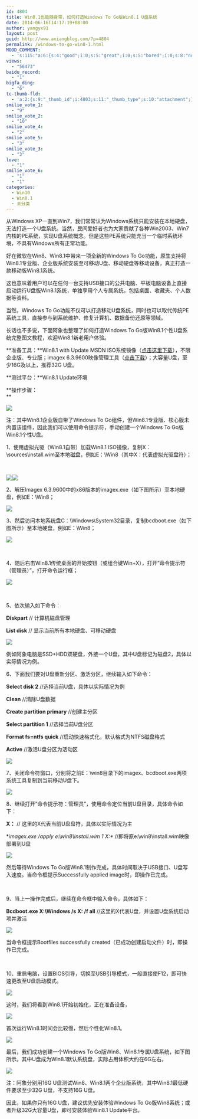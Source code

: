 ```yaml
---
id: 4804
title: Win8.1也能随身带，如何打造Windows To Go版Win8.1 U盘系统
date: 2014-06-16T14:17:19+08:00
author: yangyx91
layout: post
guid: http://www.axiangblog.com/?p=4804
permalink: /windows-to-go-win8-1.html
MOOD_COMMENT:
  - 's:115:"a:6:{s:4:"good";i:0;s:5:"great";i:0;s:5:"bored";i:0;s:8:"nonsense";i:0;s:13:"notunderstand";i:0;s:7:"passing";i:0;}";'
views:
  - "56473"
baidu_record:
  - "1"
bigfa_ding:
  - "6"
tc-thumb-fld:
  - 'a:2:{s:9:"_thumb_id";i:4803;s:11:"_thumb_type";s:10:"attachment";}'
smilie_vote_1:
  - "9"
smilie_vote_2:
  - "10"
smilie_vote_4:
  - "2"
smilie_vote_5:
  - "3"
smilie_vote_3:
  - "3"
love:
  - "1"
smilie_vote_6:
  - "1"
  - "1"
categories:
  - Win10
  - Win8.1
  - 未分类
---
```

从Windows XP一直到Win7，我们常常认为Windows系统只能安装在本地硬盘，无法打造一个U盘系统。当然，民间爱好者也为大家贡献了各种Win2003、Win7内核的PE系统，实现U盘系统概念。但是这些PE系统只能充当一个临时系统环境，不具有Windows所有正常功能。

好在微软在Win8、Win8.1中带来一项全新的Windows To Go功能，原生支持将Win8.1专业版、企业版系统安装至可移动U盘、移动硬盘等移动设备，真正打造一款移动版Win8.1系统。

这也意味着用户可以在任何一台支持USB接口的公共电脑、平板电脑设备上直接启动运行U盘版Win8.1系统，单独享用个人专属系统，包括桌面、收藏夹、个人数据等资料。

当然，Windows To Go功能不仅可以打造移动U盘系统，同时也可以取代传统PE系统工具，直接参与到系统维护、修复计算机、数据备份还原等领域。

长话也不多说，下面阿象也整理了如何打造Windows To Go版Win8.1个性U盘系统完整图文教程，欢迎Win8.1新老用户体验。

**准备工具：**Win8.1 with Update MSDN ISO系统镜像（<a href="http://www.axiangblog.com/win8-1-resource-summary.html" target="_blank" rel="nofollow" >点击这里下载</a>），不限企业版、专业版；imagex 6.3.9600映像管理工具（<a href="http://pan.baidu.com/s/1mgwUJyw" target="_blank" rel="nofollow" >点击下载</a>）；大容量U盘，至少16G及以上，推荐32G U盘。

**测试平台：**Win8.1 Update环境

**操作步骤：  
** 

![](http://www.axiangblog.com/wp-content/uploads/2014/06/061614_1417_Win811.jpg) 

注：其中Win8.1企业版自带了Windows To Go组件，但Win8.1专业版、核心版未内置该组件，因此我们可以使用命令提示符，手动创建一个Windows To Go版Win8.1个性U盘。

1、使用虚拟光驱（Win8.1自带）加载Win8.1 ISO镜像，复制X：\sources\install.wim至本地磁盘，例如E：\Win8（其中X：代表虚拟光驱盘符）；

&nbsp;

![](http://www.axiangblog.com/wp-content/uploads/2014/06/061614_1417_Win812.jpg)![](http://www.axiangblog.com/wp-content/uploads/2014/06/061614_1417_Win813.jpg) 

2、解压Imagex 6.3.9600中的x86版本的imagex.exe（如下图所示）至本地硬盘，例如E：\Win8；

![](http://www.axiangblog.com/wp-content/uploads/2014/06/061614_1417_Win814.jpg) 

3、然后访问本地系统盘C：\Windows\System32目录，复制bcdboot.exe（如下图所示）至本地硬盘，例如E：\Win8；

![](http://www.axiangblog.com/wp-content/uploads/2014/06/061614_1417_Win815.jpg) 

&nbsp;

4、随后右击Win8.1传统桌面的开始按钮（或组合键Win+X），打开&#8221;命令提示符（管理员）&#8221;，打开命令运行框；

![](http://www.axiangblog.com/wp-content/uploads/2014/06/061614_1417_Win816.jpg) 

&nbsp;

5、依次输入如下命令：

**Diskpart** // 计算机磁盘管理

**List disk** // 显示当前所有本地硬盘、可移动硬盘

![](http://www.axiangblog.com/wp-content/uploads/2014/06/061614_1417_Win817.jpg) 

例如阿象电脑是SSD+HDD双硬盘，外接一个U盘，其中U盘标记为磁盘2，具体以实际情况为例。

6、下面我们要对U盘重新分区、激活分区，继续输入如下命令：

**Select disk 2** //选择当前U盘，具体以实际情况为例

**Clean** //清除U盘数据

**Create partition primary** //创建主分区

**Select partition 1** //选择当前U盘分区

**Format fs=ntfs quick** //启动快速格式化，默认格式为NTFS磁盘格式

**Active** //激活U盘分区为活动区

![](http://www.axiangblog.com/wp-content/uploads/2014/06/061614_1417_Win818.jpg) 

7、关闭命令符窗口，分别将之前E：\win8目录下的imagex、bcdboot.exe两项系统工具复制到当前移动U盘下。

![](http://www.axiangblog.com/wp-content/uploads/2014/06/061614_1417_Win819.jpg) 

8、继续打开&#8221;命令提示符：管理员&#8221;，使用命令定位当前U盘目录，具体命令如下：

**X：** // 这里的X代表当前U盘盘符，具体以实际情况为主

**imagex.exe /apply e:\win8\install.wim 1 X:\** //即将原e:\win8\install.wim映像部署到U盘

![](http://www.axiangblog.com/wp-content/uploads/2014/06/061614_1417_Win8110.jpg) 

然后等待Windows To Go版Win8.1制作完成，具体时间取决于USB接口、U盘写入速度。当命令框提示Successfully applied image时，即操作已完成。

&nbsp;

9、当上一操作完成后，继续在命令框中输入命令，具体如下：

**Bcdboot.exe X:\Windows /s X: /f all** //这里的X代表U盘，并设置U盘系统启动项并激活

![](http://www.axiangblog.com/wp-content/uploads/2014/06/061614_1417_Win8111.jpg) 

当命令框提示Bootfiles successfully created（已成功创建启动文件）时，即操作已完成。

&nbsp;

10、重启电脑，设置BIOS引导，切换至USB引导模式，一般直接使F12，即可快速更改至U盘启动模式。

![](http://www.axiangblog.com/wp-content/uploads/2014/06/061614_1417_Win8112.jpg) 

这时，我们将看到Win8.1开始初始化，正在准备设备，

![](http://www.axiangblog.com/wp-content/uploads/2014/06/061614_1417_Win8113.jpg) 

首次运行Win8.1时间会比较慢，然后个性化Win8.1。

![](http://www.axiangblog.com/wp-content/uploads/2014/06/061614_1417_Win8114.jpg) 

最后，我们成功创建一个Windows To Go版Win8、Win8.1专属U盘系统，如下图所示。其中U盘成为Win8.1默认系统盘，实际占用体积大约在6G左右。

![](http://www.axiangblog.com/wp-content/uploads/2014/06/061614_1417_Win8115.jpg) 

注：阿象分别用16G U盘测试Win8、Win8.1两个企业版系统，其中Win8.1最低硬件要求至少32G U盘，不支持16G U盘。

因此，如果你只有16G U盘，建议优先安装体验Windows To Go版Win8系统；或者升级32G大容量U盘，即可安装体验Win8.1 Update平台。

&nbsp;